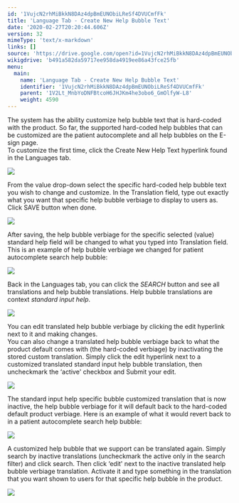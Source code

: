```yaml
---
id: '1VujcN2rhMiBkkN8DAz4dpBmEUNObiLReSf4DVUCmfFk'
title: 'Language Tab - Create New Help Bubble Text'
date: '2020-02-27T20:20:44.606Z'
version: 32
mimeType: 'text/x-markdown'
links: []
source: 'https://drive.google.com/open?id=1VujcN2rhMiBkkN8DAz4dpBmEUNObiLReSf4DVUCmfFk'
wikigdrive: 'b491a582da59717ee958da4919ee86a43fce25fb'
menu:
  main:
    name: 'Language Tab - Create New Help Bubble Text'
    identifier: '1VujcN2rhMiBkkN8DAz4dpBmEUNObiLReSf4DVUCmfFk'
    parent: '1V2Lt_MnbYoDNFBtcoH6JHJKm4he3obo6_GmOlfyW-L8'
    weight: 4590
---
```

The system has the ability customize help bubble text that is hard-coded with the product. So far, the supported hard-coded help bubbles that can be customized are the patient autocomplete and all help bubbles on the E-sign page.  
To customize the first time, click the Create New Help Text hyperlink found in the Languages tab.
  
![](../language-tab-create-new-help-bubble-text.assets/afaf4cdf51b765a52dc25e6d676e28e7.png)  

From the value drop-down select the specific hard-coded help bubble text you wish to change and customize. In the Translation field, type out exactly what you want that specific help bubble verbiage to display to users as. Click SAVE button when done.
  
![](../language-tab-create-new-help-bubble-text.assets/1f432cff4227ced1594a4b0ea7a21db0.png)  

After saving, the help bubble verbiage for the specific selected (value) standard help field will be changed to what you typed into Translation field. This is an example of help bubble verbiage we changed for patient autocomplete search help bubble:
  
![](../language-tab-create-new-help-bubble-text.assets/dfc2e858b526f7cf237ade4fabe7e3f3.png)  

Back in the Languages tab, you can click the *SEARCH* button and see all translations and help bubble translations. Help bubble translations are context *standard input help*.
  
![](../language-tab-create-new-help-bubble-text.assets/bedde7e7814a58f5fc819baf92a55746.png)  

You can edit translated help bubble verbiage by clicking the edit hyperlink next to it and making changes.  
You can also change a translated help bubble verbiage back to what the product default comes with (the hard-coded verbiage) by inactivating the stored custom translation. Simply click the edit hyperlink next to a customized translated standard input help bubble translation, then uncheckmark the ‘active' checkbox and Submit your edit.
  
![](../language-tab-create-new-help-bubble-text.assets/64a589cae34c41a8617ee1dafcc24b04.png)  

The standard input help specific bubble customized translation that is now inactive, the help bubble verbiage for it will default back to the hard-coded default product verbiage. Here is an example of what it would revert back to in a patient autocomplete search help bubble:
  
![](../language-tab-create-new-help-bubble-text.assets/52e2a4e0d929cdfbfb5baecec689c977.png)  

A customized help bubble that we support can be translated again. Simply search by inactive translations (uncheckmark the active only in the search filter) and click search. Then click ‘edit' next to the inactive translated help bubble verbiage translation. Activate it and type something in the translation that you want shown to users for that specific help bubble in the product.
  
![](../language-tab-create-new-help-bubble-text.assets/f9898bb9662d91baf5b772c618a94bfc.png)  

